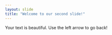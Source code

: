 ```yaml
---
layout: slide
title: "Welcome to our second slide!"
---
```

Your text is beautiful.
Use the left arrow to go back!
